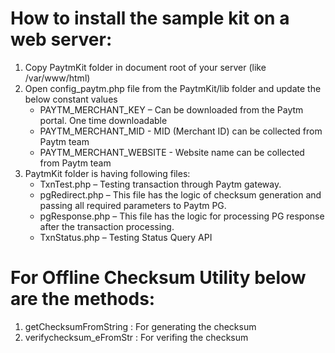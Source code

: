 # How to install the sample kit on a web server:
 1. Copy PaytmKit folder in document root of your server (like /var/www/html)
 2. Open config_paytm.php file from the PaytmKit/lib folder and update the below constant values
    - PAYTM_MERCHANT_KEY – Can be downloaded from the Paytm portal. One time downloadable
    - PAYTM_MERCHANT_MID - MID (Merchant ID) can be collected from Paytm team
    - PAYTM_MERCHANT_WEBSITE - Website name can be collected from Paytm team
 3. PaytmKit folder is having following files:
    - TxnTest.php – Testing transaction through Paytm gateway.
    - pgRedirect.php – This file has the logic of checksum generation and passing all required parameters to Paytm PG. 
    - pgResponse.php – This file has the logic for processing PG response after the transaction        processing.
    - TxnStatus.php – Testing Status Query API

# For Offline Checksum Utility below are the methods:
  1. getChecksumFromString : For generating the checksum
  2. verifychecksum_eFromStr : For verifing the checksum
